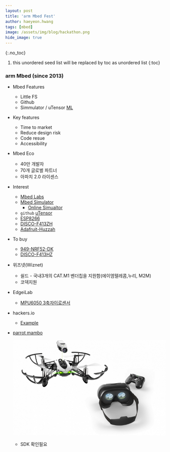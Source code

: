 ```yaml
---
layout: post
title: 'arm Mbed Fest' 
author: haeyeon.hwang
tags: [mbed]
image: /assets/img/blog/hackathon.png
hide_image: true
---
```


{:.no_toc}
1. this unordered seed list will be replaced by toc as unordered list
{:toc}

### arm Mbed (since 2013)
* Mbed Features
  * Little FS
  * Github
  * Simmulator / uTensor [ML](https://os.mbed.com/blog/entry/Mbed-and-Machine-Learning/)
  

* Key features
  * Time to market
  * Reduce design risk
  * Code resue
  * Accessibility

* Mbed Eco
  * 40만 개발자
  * 70개 글로벌 파트너
  * 아파치 2.0 라이센스

* Interest
  * [Mbed Labs](https://labs.mbed.com/)
  * [Mbed Simulator](https://os.mbed.com/blog/entry/introducing-mbed-simulator/)
    * [Online Simualtor](https://labs.mbed.com/simulator)
  * `github` [uTensor](https://github.com/utensor)
  * [ESP8266](https://os.mbed.com/teams/ESP8266/)
  * [DISCO-F413ZH](https://os.mbed.com/platforms/ST-Discovery-F413H/)
  * [Adafruit-Huzzah](https://os.mbed.com/components/Adafruit-Huzzah/)

* To buy
  * [949-NRF52-DK](https://www.digikey.kr/products/ko?keywords=949-NRF52-DK)
  * [DISCO-F413HZ](https://kr.mouser.com/ProductDetail/511-STM32F413H-DISCO)

* 위즈넷(Wiznet)
  * 쉴드 - 국내3개의 CAT.M1 벤더칩을 지원함(에이엠텔레콤,누리, M2M)
  * 코덱지원


* EdgeiLab
  * [MPU6050 3축자이로센서]()


* hackers.io
  * [Example](https://www.hackster.io/WolfxPac/simple-and-smart-robotic-arm-using-arduino-1ceda6)

* [parrot mambo](https://www.parrot.com/global/drones/parrot-mambo-fpv)

    ![](/assets/img/blog/mambo.png)
  * SDK 확인필요

  
